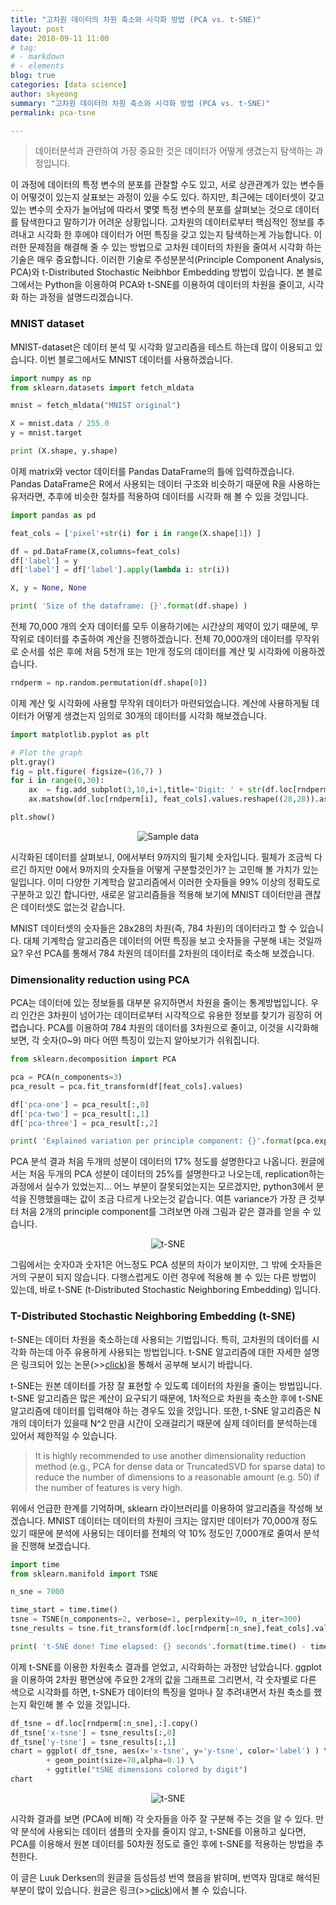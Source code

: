 ```yaml
---
title: "고차원 데이터의 차원 축소와 시각화 방법 (PCA vs. t-SNE)"
layout: post
date: 2018-09-11 11:00
# tag:
# - markdown
# - elements
blog: true
categories: [data science]
author: skyeong
summary: "고차원 데이터의 차원 축소와 시각화 방법 (PCA vs. t-SNE)"
permalink: pca-tsne

---
```

>데이터분석과 관련하여 가장 중요한 것은 데이터가 어떻게 생겼는지 탐색하는 과정입니다. 


이 과정에 데이터의 특정 변수의 분포를 관찰할 수도 있고, 서로 상관관계가 있는 변수들이 어떻것이 있는지 살표보는 과정이 있을 수도 있다. 하지만, 최근에는 데이터셋이 갖고 있는 변수의 숫자가 늘어남에 따라서 몇몇 특정 변수의 분포를 살펴보는 것으로 데이터를 탐색한다고 말하기가 어려운 상황입니다. 고차원의 데이터로부터 핵심적인 정보를 추려내고 시각화 한 후에야 데이터가 어떤 특징을 갖고 있는지 탐색하는게 가능합니다. 이러한 문제점을 해결해 줄 수 있는 방법으로 고차원 데이터의 차원을 줄여서 시각화 하는 기술은 매우 중요합니다. 이러한 기술로 주성분분석(Principle Component Analysis, PCA)와 t-Distributed Stochastic Neibhbor Embedding 방법이 있습니다. 본 블로그에서는 Python을 이용하여 PCA와 t-SNE를 이용하여 데이터의 차원을 줄이고, 시각화 하는 과정을 설명드리겠습니다.

### MNIST dataset 
MNIST-dataset은 데이터 분석 및 시각화 알고리즘을 테스트 하는데 많이 이용되고 있습니다. 이번 블로그에서도 MNIST 데이터를 사용하겠습니다.

~~~python
import numpy as np
from sklearn.datasets import fetch_mldata

mnist = fetch_mldata("MNIST original")

X = mnist.data / 255.0
y = mnist.target

print (X.shape, y.shape)
~~~

이제 matrix와 vector 데이터를 Pandas DataFrame의 틀에 입력하겠습니다. Pandas DataFrame은 R에서 사용되는 데이터 구조와 비슷하기 때문에 R을 사용하는 유저라면, 추후에 비슷한 절차를 적용하여 데이터를 시각화 해 볼 수 있을 것입니다.

~~~python
import pandas as pd

feat_cols = ['pixel'+str(i) for i in range(X.shape[1]) ]

df = pd.DataFrame(X,columns=feat_cols)
df['label'] = y
df['label'] = df['label'].apply(lambda i: str(i))

X, y = None, None

print( 'Size of the dataframe: {}'.format(df.shape) )
~~~

전체 70,000 개의 숫자 데이터를 모두 이용하기에는 시간상의 제약이 있기 때문에, 무작위로 데이터를 추출하여 계산을 진행하겠습니다. 전체 70,000개의 데이터를 무작위로 순서를 섞은 후에 처음 5천개 또는 1만개 정도의 데이터를 계산 및 시각화에 이용하겠습니다.

~~~python
rndperm = np.random.permutation(df.shape[0])
~~~

이제 계산 및 시각화에 사용할 무작위 데이터가 마련되었습니다. 계산에 사용하게될 데이터가 어떻게 생겼는지 임의로 30개의 데이터를 시각화 해보겠습니다.

~~~python
import matplotlib.pyplot as plt

# Plot the graph
plt.gray()
fig = plt.figure( figsize=(16,7) )
for i in range(0,30):
    ax  = fig.add_subplot(3,10,i+1,title='Digit: ' + str(df.loc[rndperm[i], 'label']) )
    ax.matshow(df.loc[rndperm[i], feat_cols].values.reshape((28,28)).astype(float))

plt.show()
~~~



<p align="center">
  <img src="/assets/images/posts/data_analysis/mnist_sample.png" alt="Sample data"/>
</p>


시각화된 데이터를 살펴보니, 0에서부터 9까지의 필기체 숫자입니다. 필체가 조금씩 다르긴 하지만 0에서 9까지의 숫자들을 어떻게 구분할것인가? 는 고민해 볼 가치가 있는 일입니다. 이미 다양한 기계학습 알고리즘에서 이러한 숫자들을 99% 이상의 정확도로 구분하고 있긴 합니다만, 새로운 알고리즘들을 적용해 보기에 MNIST 데이터만큼 괜찮은 데이터셋도 없는것 같습니다.

MNIST 데이터셋의 숫자들은 28x28의 차원(즉, 784 차원)의 데이터라고 할 수 있습니다. 대체 기계학습 알고리즘은 데이터의 어떤 특징을 보고 숫자들을 구분해 내는 것일까요? 우선 PCA를 통해서 784 차원의 데이터를 2차원의 데이터로 축소해 보겠습니다.

### Dimensionality reduction using PCA
PCA는 데이터에 있는 정보들를 대부분 유지하면서 차원을 줄이는 통계방법입니다. 우리 인간은 3차원이 넘어가는 데이터로부터 시각적으로 유용한 정보를 찾기가 굉장히 어렵습니다. PCA를 이용하여 784 차원의 데이터를 3차원으로 줄이고, 이것을 시각화해 보면, 각 숫자(0~9) 마다 어떤 특징이 있는지 알아보기가 쉬워집니다.

~~~python
from sklearn.decomposition import PCA

pca = PCA(n_components=3)
pca_result = pca.fit_transform(df[feat_cols].values)

df['pca-one'] = pca_result[:,0]
df['pca-two'] = pca_result[:,1]
df['pca-three'] = pca_result[:,2]

print( 'Explained variation per principle component: {}'.format(pca.explained_variance_ratio_))
~~~

PCA 분석 결과 처음 두개의 성분이 데이터의 17% 정도를 설명한다고 나옵니다. 원글에서는 처음 두개의 PCA 성분이 데이터의 25%를 설명한다고 나오는데, replication하는 과정에서 실수가 있었는지... 어느 부분이 잘못되었는지는 모르겠지만, python3에서 분석을 진행했을때는 값이 조금 다르게 나오는것 같습니다. 여튼 variance가 가장 큰 것부터 처음 2개의 principle component를 그려보면 아래 그림과 같은 결과를 얻을 수 있습니다.



<p align="center">
  <img src="/assets/images/posts/data_analysis/mnist_pca.png" alt="t-SNE"/>
</p>

그림에서는 숫자0과 숫자1은 어느정도 PCA 성분의 차이가 보이지만, 그 밖에 숫자들은 거의 구분이 되지 않습니다. 다행스럽게도 이런 경우에 적용해 볼 수 있는 다른 방법이 있는데, 바로 t-SNE (t-Distributed Stochastic Neighboring Embedding) 입니다.

### T-Distributed Stochastic Neighboring Embedding (t-SNE)

t-SNE는 데이터 차원을 축소하는데 사용되는 기법입니다. 특히, 고차원의 데이터를 시각화 하는데 아주 유용하게 사용되는 방법입니다. t-SNE 알고리즘에 대한 자세한 설명은 링크되어 있는 논문(>><a href="https://jmlr.org/papers/volume9/vandermaaten08a/vandermaaten08a.pdf" target="_blank">click</a>)을 통해서 공부해 보시기 바랍니다.

t-SNE는 원본 데이터를 가장 잘 표현할 수 있도록 데이터의 차원을 줄이는 방법입니다. t-SNE 알고리즘은 많은 계산이 요구되기 때문에, 1차적으로 차원을 축소한 후에 t-SNE 알고리즘에 데이터를 입력해야 하는 경우도 있을 것입니다. 또한, t-SNE 알고리즘은 N개의 데이터가 있을때 N^2 만큼 시간이 오래걸리기 때문에 실제 데이터를 분석하는데 있어서 제한적일 수 있습니다.

>It is highly recommended to use another dimensionality reduction method (e.g., PCA for dense data or TruncatedSVD for sparse data) to reduce the number of dimensions to a reasonable amount (e.g. 50) if the number of features is very high.

위에서 언급한 한계를 기억하며, sklearn 라이브러리를 이용하여 알고리즘을 작성해 보겠습니다. MNIST 데이터는 데이터의 차원이 크지는 않지만 데이터가 70,000개 정도 있기 때문에 분석에 사용되는 데이터를 전체의 약 10% 정도인 7,000개로 줄여서 분석을 진행해 보겠습니다.

~~~python
import time
from sklearn.manifold import TSNE

n_sne = 7000

time_start = time.time()
tsne = TSNE(n_components=2, verbose=1, perplexity=40, n_iter=300)
tsne_results = tsne.fit_transform(df.loc[rndperm[:n_sne],feat_cols].values)

print( 't-SNE done! Time elapsed: {} seconds'.format(time.time() - time_start )
~~~

이제 t-SNE를 이용한 차원축소 결과를 얻었고, 시각화하는 과정만 남았습니다. ggplot을 이용하여 2차원 평면상에 주요한 2개의 값을 그래프로 그리면서, 각 숫자별로 다른 색으로 시각화를 하면, t-SNE가 데이터의 특징을 얼마나 잘 추려내면서 차원 축소를 했는지 확인해 볼 수 있을 것입니다.

~~~python
df_tsne = df.loc[rndperm[:n_sne],:].copy() 
df_tsne['x-tsne'] = tsne_results[:,0] 
df_tsne['y-tsne'] = tsne_results[:,1] 
chart = ggplot( df_tsne, aes(x='x-tsne', y='y-tsne', color='label') ) \ 
        + geom_point(size=70,alpha=0.1) \ 
        + ggtitle("tSNE dimensions colored by digit") 
chart
~~~


<p align="center">
  <img src="/assets/images/posts/data_analysis/mnist_tsne.png" alt="t-SNE"/>
</p>

시각화 결과를 보면 (PCA에 비해) 각 숫자들을 아주 잘 구분해 주는 것을 알 수 있다. 만약 분석에 사용되는 데이터 샘플의 숫자를 줄이지 않고, t-SNE를 이용하고 싶다면, PCA를 이용해서 원본 데이터를 50차원 정도로 줄인 후에 t-SNE를 적용하는 방법을 추천한다.

이 글은 Luuk Derksen의 원글을 듬성듬성 번역 했음을 밝히며, 번역자 맘대로 해석된 부분이 많이 있습니다. 원글은 링크(>><a href="https://medium.com/@luckylwk/visualising-high-dimensional-datasets-using-pca-and-t-sne-in-python-8ef87e7915b" target="_blank">click</a>)에서 볼 수 있습니다. 





